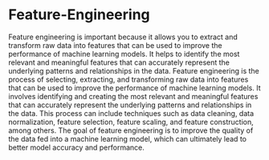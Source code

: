 # Feature-Engineering
Feature engineering is important because it allows you to extract and transform raw data into features that can be used to improve the performance of machine learning models. 
It helps to identify the most relevant and meaningful features that can accurately represent the underlying patterns and relationships in the data.
Feature engineering is the process of selecting, extracting, and transforming raw data into features that can be used to improve the performance of machine learning models.
It involves identifying and creating the most relevant and meaningful features that can accurately represent the underlying patterns and relationships in the data.
This process can include techniques such as data cleaning, data normalization, feature selection, feature scaling, and feature construction, among others. 
The goal of feature engineering is to improve the quality of the data fed into a machine learning model, which can ultimately lead to better model accuracy and performance.
